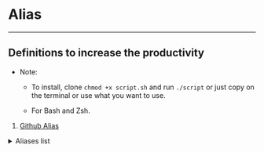 # Alias
---
## Definitions to increase the productivity

*   Note:
    * To install, clone `chmod +x script.sh` and run `./script` or just copy on the terminal or use what you want to use.

    * For Bash and Zsh.

1. [Github Alias](./github/script.sh)
<details>
<summary>Aliases list</summary>

```bash
#Base
 alias gc="git clone" #write the link of the repository after of this
 alias ga="git add ."
 alias gcom="git commit -m" #write the commit after
 alias gp="git push"
 alias gpuom="git push -u origin main"
 alias gpuod="git push -u origin dev"
 #Habitual
 alias gs="git status"
 alias gl="git log --online --graph --decorate"
 alias gco="git checkout" #write the branch name
 alias gcb="git checkout -b" #change the branch creating
 alias gd="git diff"
 #Pull & fetch
 alias gpl="git pull"
 alias gf="git fetch"
```

</details>